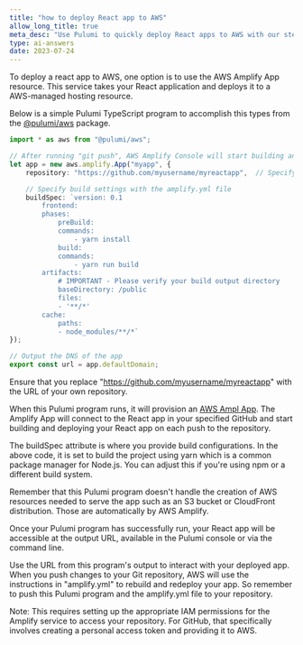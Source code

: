 ```yaml
---
title: "how to deploy React app to AWS"
allow_long_title: true
meta_desc: "Use Pulumi to quickly deploy React apps to AWS with our step-by-step guide. Ideal for developers conducting regular AWS deployments."
type: ai-answers
date: 2023-07-24
---
```


To deploy a react app to AWS, one option is to use the AWS Amplify App resource. This service takes your React application and deploys it to a AWS-managed hosting resource.

Below is a simple Pulumi TypeScript program to accomplish this types from the [@pulumi/aws](https://www.pulumi.com/registry/packages/aws/) package.

```typescript
import * as aws from "@pulumi/aws";

// After running "git push", AWS Amplify Console will start building and deploying app
let app = new aws.amplify.App("myapp", {
    repository: "https://github.com/myusername/myreactapp",  // Specify your git repository here

    // Specify build settings with the amplify.yml file
    buildSpec: `version: 0.1
        frontend:
        phases:
            preBuild:
            commands:
                - yarn install
            build:
            commands:
                - yarn run build
        artifacts:
            # IMPORTANT - Please verify your build output directory
            baseDirectory: /public
            files:
            - '**/*'
        cache:
            paths:
            - node_modules/**/*`
});

// Output the DNS of the app
export const url = app.defaultDomain;

```

Ensure that you replace "https://github.com/myusername/myreactapp" with the URL of your own repository.

When this Pulumi program runs, it will provision an [AWS Ampl App](https://www.pulumi.com/registry/packages/aws/api-docs/amplify/app/). The Amplify App will connect to the React app in your specified GitHub and start building and deploying your React app on each push to the repository.

The buildSpec attribute is where you provide build configurations. In the above code, it is set to build the project using yarn which is a common package manager for Node.js. You can adjust this if you're using npm or a different build system.

Remember that this Pulumi program doesn't handle the creation of AWS resources needed to serve the app such as an S3 bucket or CloudFront distribution. Those are automatically by AWS Amplify.

Once your Pulumi program has successfully run, your React app will be accessible at the output URL, available in the Pulumi console or via the command line.

Use the URL from this program's output to interact with your deployed app. When you push changes to your Git repository, AWS will use the instructions in "amplify.yml" to rebuild and redeploy your app. So remember to push this Pulumi program and the amplify.yml file to your repository.

Note: This requires setting up the appropriate IAM permissions for the Amplify service to access your repository. For GitHub, that specifically involves creating a personal access token and providing it to AWS.